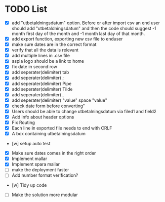 # TODO List

- [x] add "utbetaldningsdatum" option. Before or after import csv an end user should add "utbetaldningsdatum" and then the code should suggest -1 month first day of the month and -1 month last day of that month. 
- [x] add export function, exporting new csv file to enduser
- [x] make sure dates are in the correct format
- [x] verify that all the data is relevant
- [x] add multiple lines in .csv file
- [x] aspia logo should be a link to home
- [x] fix date in second row
- [x] add seperater(delimiter) tab
- [x] add seperater(delimiter) ;
- [x] add seperater(delimiter) Pipe
- [x] add seperater(delimiter) Tilde
- [x] add seperater(delimiter) ,
- [x] add seperater(delimiter) "value" space "value"
- [x] check date form before converting"
- [x] Users should be able to change utbetalningsdatum via filed1 and field2
- [x] Add info about header options
- [x] Fix Routing
- [x] Each line in exported file needs to end with CRLF
- [x] A box containing utbetalningsdatum
- [w] setup auto test
- [x] Make sure dates comes in the right order
- [x] Implement mallar
- [x] Implement spara mallar
- [ ] make the deployment faster
- [ ] Add number format verification?
- [w] Tidy up code
- [ ] Make the solution more modular






